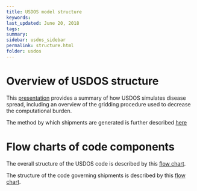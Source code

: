 ```yaml
---
title: USDOS model structure
keywords:
last_updated: June 20, 2018
tags:
summary:
sidebar: usdos_sidebar
permalink: structure.html
folder: usdos
---
```


# Overview of USDOS structure

This [presentation](literature/Schematics.pptx) provides a summary of how USDOS simulates disease spread, including an overview of the gridding procedure used to decrease the computational burden.

The method by which shipments are generated is further described [here](literature/Shipping_kernel_equations.pdf)

# Flow charts of code components

The overall structure of the USDOS code is described by this [flow chart](literature/main.pdf).

The structure of the code governing shipments is described by this [flow chart](literature/shipping_method_multinomial.pdf).
